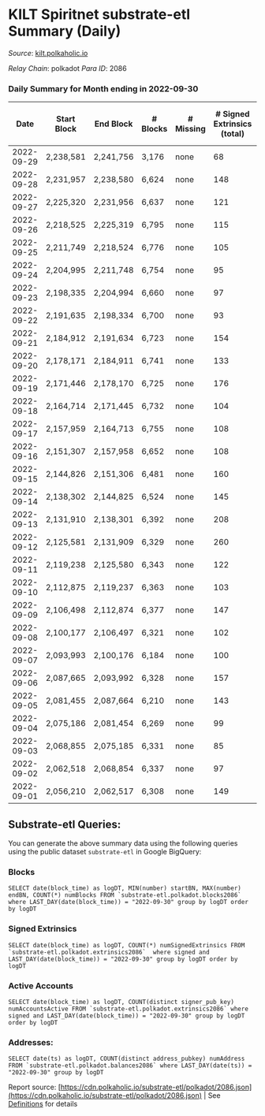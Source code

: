 # KILT Spiritnet substrate-etl Summary (Daily)

_Source_: [kilt.polkaholic.io](https://kilt.polkaholic.io)

*Relay Chain*: polkadot
*Para ID*: 2086



### Daily Summary for Month ending in 2022-09-30


| Date | Start Block | End Block | # Blocks | # Missing | # Signed Extrinsics (total) | # Active Accounts | # Addresses with Balances | # Events | # Transfers | # XCM Transfers In | # XCM Transfers Out |
| ---- | ----------- | --------- | -------- | --------- | --------------------------- | ----------------- | ------------------------- | -------- | ----------- | ------------------ | ------------------- |
| 2022-09-29 | 2,238,581 | 2,241,756 | 3,176 | none  | 68 | 33 |  | 234,483 | 16  |   |   |
| 2022-09-28 | 2,231,957 | 2,238,580 | 6,624 | none  | 148 | 90 |  | 499,262 | 51  |   |   |
| 2022-09-27 | 2,225,320 | 2,231,956 | 6,637 | none  | 121 | 71 |  | 498,559 | 56  |   |   |
| 2022-09-26 | 2,218,525 | 2,225,319 | 6,795 | none  | 115 | 76 |  | 516,496 | 48  |   |   |
| 2022-09-25 | 2,211,749 | 2,218,524 | 6,776 | none  | 105 | 65 |  | 515,433 | 34  |   |   |
| 2022-09-24 | 2,204,995 | 2,211,748 | 6,754 | none  | 95 | 60 |  | 513,014 | 26  |   |   |
| 2022-09-23 | 2,198,335 | 2,204,994 | 6,660 | none  | 97 | 63 |  | 506,218 | 25  |   |   |
| 2022-09-22 | 2,191,635 | 2,198,334 | 6,700 | none  | 93 | 59 |  | 509,827 | 42  |   |   |
| 2022-09-21 | 2,184,912 | 2,191,634 | 6,723 | none  | 154 | 90 |  | 512,095 | 77  |   |   |
| 2022-09-20 | 2,178,171 | 2,184,911 | 6,741 | none  | 133 | 79 |  | 513,331 | 56  |   |   |
| 2022-09-19 | 2,171,446 | 2,178,170 | 6,725 | none  | 176 | 89 | 16,522 | 512,306 | 63  |   |   |
| 2022-09-18 | 2,164,714 | 2,171,445 | 6,732 | none  | 104 | 74 | 16,514 | 511,926 | 28  |   |   |
| 2022-09-17 | 2,157,959 | 2,164,713 | 6,755 | none  | 108 | 65 | 16,515 | 513,955 | 36  |   |   |
| 2022-09-16 | 2,151,307 | 2,157,958 | 6,652 | none  | 108 | 70 | 16,513 | 506,194 | 36  |   |   |
| 2022-09-15 | 2,144,826 | 2,151,306 | 6,481 | none  | 160 | 90 | 16,503 | 493,336 | 60  |   |   |
| 2022-09-14 | 2,138,302 | 2,144,825 | 6,524 | none  | 145 | 84 | 16,489 | 496,415 | 59  |   |   |
| 2022-09-13 | 2,131,910 | 2,138,301 | 6,392 | none  | 208 | 102 | 16,479 | 485,869 | 55  |   |   |
| 2022-09-12 | 2,125,581 | 2,131,909 | 6,329 | none  | 260 | 149 | 16,471 | 482,402 | 59  |   |   |
| 2022-09-11 | 2,119,238 | 2,125,580 | 6,343 | none  | 122 | 76 |  | 482,933 | 46  |   |   |
| 2022-09-10 | 2,112,875 | 2,119,237 | 6,363 | none  | 103 | 65 |  | 484,055 | 42  |   |   |
| 2022-09-09 | 2,106,498 | 2,112,874 | 6,377 | none  | 147 | 81 | 16,460 | 485,400 | 48  |   |   |
| 2022-09-08 | 2,100,177 | 2,106,497 | 6,321 | none  | 102 | 65 | 16,452 | 481,016 | 40  |   |   |
| 2022-09-07 | 2,093,993 | 2,100,176 | 6,184 | none  | 100 | 69 | 16,451 | 470,255 | 35  |   |   |
| 2022-09-06 | 2,087,665 | 2,093,992 | 6,328 | none  | 157 | 89 | 16,444 | 481,184 | 58 ($32,431.33) |   |   |
| 2022-09-05 | 2,081,455 | 2,087,664 | 6,210 | none  | 143 | 81 | 16,436 | 470,623 | 52 ($147,313.13) |   |   |
| 2022-09-04 | 2,075,186 | 2,081,454 | 6,269 | none  | 99 | 69 | 16,427 | 475,436 | 36 ($13,498.88) |   |   |
| 2022-09-03 | 2,068,855 | 2,075,185 | 6,331 | none  | 85 | 59 | 16,427 | 479,812 | 37 ($16,452.34) |   |   |
| 2022-09-02 | 2,062,518 | 2,068,854 | 6,337 | none  | 97 | 59 | 16,423 | 479,331 | 43 ($80,921.76) |   |   |
| 2022-09-01 | 2,056,210 | 2,062,517 | 6,308 | none  | 149 | 82 | 16,419 | 476,217 | 56 ($59,009.89) |   |   |

## Substrate-etl Queries:
You can generate the above summary data using the following queries using the public dataset `substrate-etl` in Google BigQuery:


### Blocks
```
SELECT date(block_time) as logDT, MIN(number) startBN, MAX(number) endBN, COUNT(*) numBlocks FROM `substrate-etl.polkadot.blocks2086`  where LAST_DAY(date(block_time)) = "2022-09-30" group by logDT order by logDT
```


### Signed Extrinsics
```
SELECT date(block_time) as logDT, COUNT(*) numSignedExtrinsics FROM `substrate-etl.polkadot.extrinsics2086`  where signed and LAST_DAY(date(block_time)) = "2022-09-30" group by logDT order by logDT
```


### Active Accounts
```
SELECT date(block_time) as logDT, COUNT(distinct signer_pub_key) numAccountsActive FROM `substrate-etl.polkadot.extrinsics2086` where signed and LAST_DAY(date(block_time)) = "2022-09-30" group by logDT order by logDT
```


### Addresses:
```
SELECT date(ts) as logDT, COUNT(distinct address_pubkey) numAddress FROM `substrate-etl.polkadot.balances2086` where LAST_DAY(date(ts)) = "2022-09-30" group by logDT
```



Report source: [https://cdn.polkaholic.io/substrate-etl/polkadot/2086.json](https://cdn.polkaholic.io/substrate-etl/polkadot/2086.json) | See [Definitions](/DEFINITIONS.md) for details
